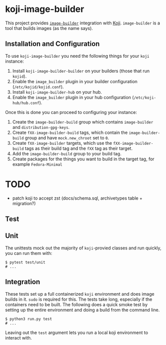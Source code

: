 # koji-image-builder

This project provides [`image-builder`](https://github.com/osbuild/image-builder-cli) integration with [Koji](https://pagure.io/koji). `image-builder` is a tool that builds images (as the name says).

## Installation and Configuration

To use `koji-image-builder` you need the following things for your `koji` instance:

1. Install `koji-image-builder-builder` on your builders (those that run `kojid`).
2. Enable the `image_builder` plugin in your builder configuration (`/etc/kojid/kojid.conf`).
3. Install `koji-image-builder-hub` on your hub.
2. Enable the `image_builder` plugin in your hub configuration (`/etc/koji-hub/hub.conf`).

Once this is done you can proceed to configuring your instance:

1. Create the `image-builder-build` group which contains `image-builder` and `distribution-gpg-keys`.
2. Create `fXX-image-builder-build` tags, which contain the `image-builder-build` group and have `mock.new_chroot` set to `0`.
3. Create `fXX-image-builder` targets, which use the `fXX-image-builder-build` tags as their build tag and the `fXX` tag as their target.
4. Add the `image-builder-build` group to your build tag.
4. Create packages for the things you want to build in the target tag, for example `Fedora-Minimal`

# TODO

- patch koji to accept zst (docs/schema.sql, archivetypes table + migration?)

## Test

## Unit

The unittests mock out the majority of `koji`-provied classes and run quickly, you can run them with:

```console
$ pytest test/unit
# ...
```

## Integration

These tests set up a full containerized `koji` environment and does image builds in it. `sudo` is required for this. The tests take long, especially if the containers need to be built. The following does a quick smoke test by setting up the entire environment and doing a build from the command line.

```console
$ python3 run.py test
# ...
```

Leaving out the `test` argument lets you run a local koji environment to interact with.
